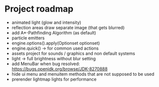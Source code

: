 # Project roadmap
- animated light (glow and intensity)
- reflection areas draw separate image (that gets blurred)
- add A*-Pathfinding Algorithm (as default)
- particle emitters
- engine.options().apply(Optionset optionset)
- engine.quick() -> for common used actions
- assets project for sounds / graphics and non default systems
- light -> full brightness without blur setting
- add MenuBar when bug resolved: https://bugs.openjdk.org/browse/JDK-8270888
- hide ui menu and menuitem methods that are not supposed to be used
- prerender lightmap lights for performance